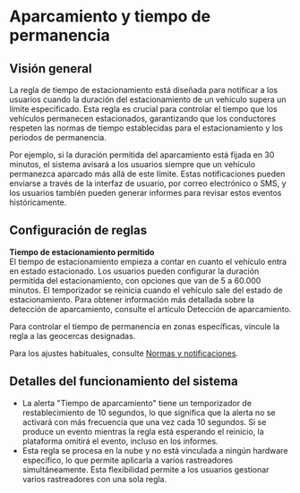 # Aparcamiento y tiempo de permanencia

## Visión general

La regla de tiempo de estacionamiento está diseñada para notificar a los usuarios cuando la duración del estacionamiento de un vehículo supera un límite especificado. Esta regla es crucial para controlar el tiempo que los vehículos permanecen estacionados, garantizando que los conductores respeten las normas de tiempo establecidas para el estacionamiento y los periodos de permanencia.

Por ejemplo, si la duración permitida del aparcamiento está fijada en 30 minutos, el sistema avisará a los usuarios siempre que un vehículo permanezca aparcado más allá de este límite. Estas notificaciones pueden enviarse a través de la interfaz de usuario, por correo electrónico o SMS, y los usuarios también pueden generar informes para revisar estos eventos históricamente.

## Configuración de reglas

**Tiempo de estacionamiento permitido**  
El tiempo de estacionamiento empieza a contar en cuanto el vehículo entra en estado estacionado. Los usuarios pueden configurar la duración permitida del estacionamiento, con opciones que van de 5 a 60.000 minutos. El temporizador se reinicia cuando el vehículo sale del estado de estacionamiento. Para obtener información más detallada sobre la detección de aparcamiento, consulte el artículo Detección de aparcamiento.

Para controlar el tiempo de permanencia en zonas específicas, vincule la regla a las geocercas designadas.

Para los ajustes habituales, consulte [Normas y notificaciones](../../reglas-y-alertas.md).

## Detalles del funcionamiento del sistema

- La alerta "Tiempo de aparcamiento" tiene un temporizador de restablecimiento de 10 segundos, lo que significa que la alerta no se activará con más frecuencia que una vez cada 10 segundos. Si se produce un evento mientras la regla está esperando el reinicio, la plataforma omitirá el evento, incluso en los informes.
- Esta regla se procesa en la nube y no está vinculada a ningún hardware específico, lo que permite aplicarla a varios rastreadores simultáneamente. Esta flexibilidad permite a los usuarios gestionar varios rastreadores con una sola regla.